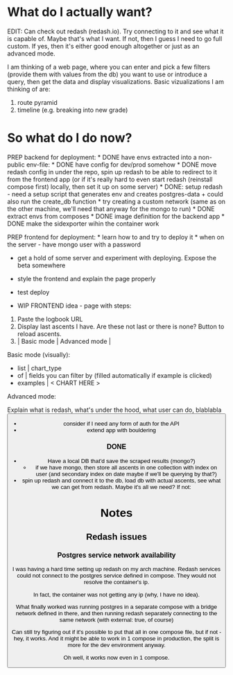 # What do I actually want?

EDIT: Can check out redash (redash.io). Try connecting to it and see what it is capable of. Maybe that's what I want. If not, then I guess I need to go full custom. If yes, then it's either good enough altogether or just as an advanced mode.

I am thinking of a web page, where you can enter and pick a few filters (provide them with values from the db) you want to use or introduce a query, then get the data and display visualizations.
Basic vizualizations I am thinking of are:
1. route pyramid
2. timeline (e.g. breaking into new grade)


# So what do I do now?

PREP backend for deployment:
    * DONE have envs extracted into a non-public env-file:
        * DONE have config for dev/prod somehow 
    * DONE  move redash config in under the repo, spin up redash to be able to redirect to it from the frontend app (or if it's really hard to even start redash (reinstall compose first) locally, then set it up on some server)
    * DONE: setup redash - need a setup script that generates env and creates postgres-data + could also run the create_db function
        * try creating a custom network (same as on the other machine, we'll need that anyway for the mongo to run)
    * DONE extract envs from composes
    * DONE image definition for the backend app
        * DONE make the sidexporter wihin the container work

PREP frontend for deployment:
    * learn how to and try to deploy it
    * when on the server - have mongo user with a password
* get a hold of some server and experiment with deploying.  Expose the beta somewhere
* style the frontend and explain the  page properly

* test deploy

* WIP FRONTEND idea - page with steps:

1. Paste the logbook URL
2. Display last ascents I have. Are these not last or there is none? 
    Button to reload ascents.
3. | Basic mode | Advanced mode |

Basic mode (visually):

- list      |    chart_type
- of        |    fields you can filter by (filled automatically if example is clicked)
- examples  |      < CHART HERE >

Advanced mode:

Explain what is redash, what's under the hood, what user can do, blablabla
<Button to redash instance>

* consider if I need any form of auth for the API
* extend app with bouldering

### DONE 

* Have a local DB that'd save the scraped results (mongo?)
    * if we have mongo, then store all ascents in one collection with index on user (and secondary index on date maybe if we'll be querying by that?)
* spin up redash and connect it to the db, load db with actual ascents, see what we can get from redash. Maybe it's all we need? If not:


# Notes

## Redash issues

### Postgres service network availability

I was having a hard time setting up redash on my arch machine.
Redash services could not connect to the postgres service defined in compose. 
They would not resolve the container's ip.

In fact, the container was not getting any ip (why, I have no idea).

What finally worked was running postgres in a separate compose with a bridge network defined in there,
and then running redash separately connecting to the same network (with external: true, of course)

Can still try figuring out if it's possible to put that all in one compose file, but if not - hey, it works.
And it might be able to work in 1 compose in production, the split is more for the dev environment anyway.

Oh well, it works now even in 1 compose. 
